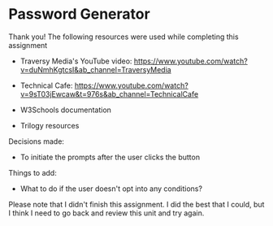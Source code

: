# Password Generator

Thank you! The following resources were used while completing this assignment
+ Traversy Media's YouTube video:
https://www.youtube.com/watch?v=duNmhKgtcsI&ab_channel=TraversyMedia

+ Technical Cafe:
https://www.youtube.com/watch?v=9sT03jEwcaw&t=976s&ab_channel=TechnicalCafe

+ W3Schools documentation

+ Trilogy resources

Decisions made:
+ To initiate the prompts after the user clicks the button

Things to add:
+ What to do if the user doesn't opt into any conditions?

Please note that I didn't finish this assignment. I did the best that I could, but I think I need to go back and review this unit and try again.

